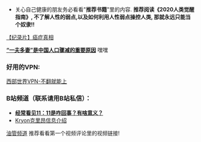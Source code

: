 * 关心自己健康的朋友务必看看"**推荐书籍**"里的内容.  **推荐阅读《2020人类觉醒指南》, 不了解人性的弱点,以及如何利用人性弱点操控人类, 那就永远只能当个奴隶!!**

[【纪录片】癌症真相](https://www.bilibili.com/video/BV1Br4y1s772) 

[**“一夫多妻”是中国人口骤减的重要原因**](https://www.youtube.com/watch?v=2co0OtHqC7U) 嘿嘿

### 好用的VPN:
[西部世界VPN-不翻就能上](https://wwsj9688.xyz/)

### B站频道（联系请用B站私信）：
* [**经常看见11：11是咋回事？有啥意义？**](https://zhuanlan.zhihu.com/p/523746992) 
* [Kryon克里昂信息介绍](https://www.bilibili.com/video/BV1sf4y1f7Vr) 


[油管频道](https://www.youtube.com/channel/UCvJH-Cp7SypXvJ-e0KSOo1A) 推荐看看第一个视频评论里的视频链接!

